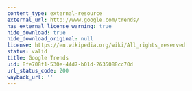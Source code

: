 ```yaml
---
content_type: external-resource
external_url: http://www.google.com/trends/
has_external_license_warning: true
hide_download: true
hide_download_original: null
license: https://en.wikipedia.org/wiki/All_rights_reserved
status: valid
title: Google Trends
uid: 8fe708f1-530e-44d7-b01d-2635088cc70d
url_status_code: 200
wayback_url: ''
---
```

